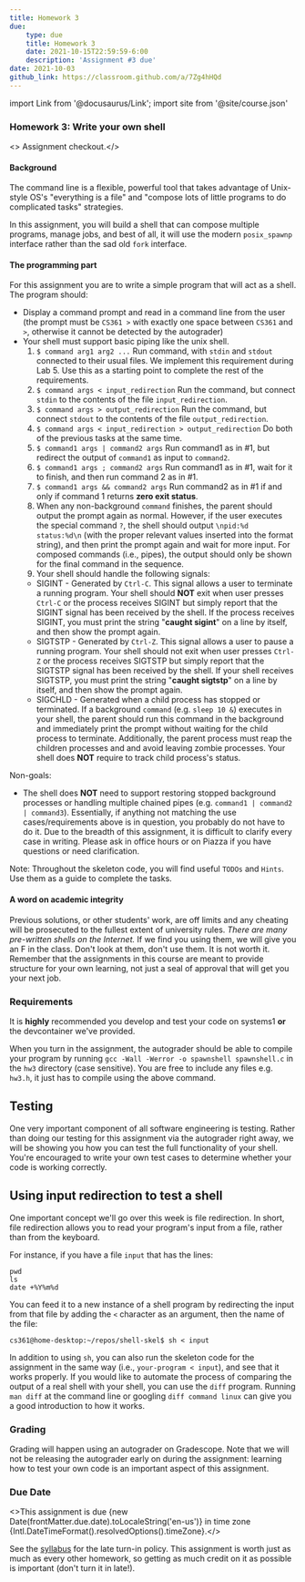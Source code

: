 ```yaml
---
title: Homework 3
due: 
    type: due
    title: Homework 3
    date: 2021-10-15T22:59:59-6:00
    description: 'Assignment #3 due'
date: 2021-10-03
github_link: https://classroom.github.com/a/7Zg4hHQd 
---
```

import Link from '@docusaurus/Link';
import site from '@site/course.json'

### Homework 3: Write your own shell

<> <Link to={frontMatter.github_link}>Assignment checkout</Link>.</>

#### Background

The command line is a flexible, powerful tool that takes advantage of Unix-style OS's "everything is
a file" and "compose lots of little programs to do complicated tasks" strategies.

In this assignment, you will build a shell that can compose multiple programs, manage jobs, and best
of all, it will use the modern `posix_spawnp` interface rather than the sad old `fork` interface.

#### The programming part

For this assignment you are to write a simple program that will act as a shell. The program should:

* Display a command prompt and read in a command line from the user (the prompt must be `CS361 >` with 
exactly one space between `CS361` and `>`, otherwise it cannot be detected by the autograder)
* Your shell must support basic piping like the unix shell. 
  1. `$ command arg1 arg2 ...` Run command, with `stdin` and `stdout` connected to their usual files. 
  We implement this requirement during <Link to="/labs/lab05">Lab 5</Link>. Use this as a starting 
  point to complete the rest of the requirements.
  2. `$ command args < input_redirection` Run the command, but connect `stdin` to the contents of
     the file `input_redirection`.
  2. `$ command args > output_redirection`  Run the command, but connect `stdout` to the contents of
     the file `output_redirection`.
  3. `$ command args < input_redirection > output_redirection`  Do both of the previous tasks at the
     same time.
  2. `$ command1 args | command2 args` Run command1 as in #1, but redirect the output of `command1` as input to `command2`. 
  3. `$ command1 args ; command2 args` Run command1 as in #1, wait for it to finish, and then run command 2 as in #1. 
  3. `$ command1 args && command2 args` Run command2 as in #1 if and only if command 1 returns **zero exit status**.
  4. When any non-background `command` finishes, the parent should output the prompt again as
     normal. However, if the user executes the special command `?`, the shell should output
     `\npid:%d status:%d\n` (with the proper relevant values inserted into the format string), and
     then print the prompt again and wait for more input. For composed commands (i.e., pipes), 
     the output should only be shown for the final command in the sequence.
  4. Your shell should handle the following signals:
   * SIGINT - Generated by `Ctrl-C`. This signal allows a user to terminate a running program. Your
     shell should **NOT** exit when user presses `Ctrl-C` or the process receives SIGINT but simply
     report that the SIGINT signal has been received by the shell. If the process receives SIGINT,
     you must print the string "**caught sigint**" on a line by itself, and then show the prompt again.
   * SIGTSTP - Generated by `Ctrl-Z`. This signal allows a user to pause a running program. Your
     shell should not exit when user presses `Ctrl-Z` or the process receives SIGTSTP but simply
     report that the SIGTSTP signal has been received by the shell. If your shell receives SIGTSTP,
     you must print the string "**caught sigtstp**" on a line by itself, and then show the prompt again.
   * SIGCHLD - Generated when a child process has stopped or terminated. If a background `command` 
     (e.g. `sleep 10 &`) executes in your shell, the parent should run this command in the background
      and immediately print the prompt without waiting for the child process to terminate. Additionally,
      the parent process must reap the children processes and and avoid leaving zombie processes.
      Your shell does **NOT** require to track child process's status. 

Non-goals:
   * The shell does **NOT** need to support restoring stopped background processes or handling multiple
     chained pipes (e.g. `command1 | command2 | command3`). Essentially, if anything not matching
     the use cases/requirements above is in question, you probably do not have to do it. Due to the
     breadth of this assignment, it is difficult to clarify every case in writing. Please ask in
     office hours or on Piazza if you have questions or need clarification.

Note: Throughout the skeleton code, you will find useful `TODOs` and `Hints`. Use them as a guide 
to complete the tasks. 

#### A word on academic integrity

Previous solutions, or other students' work, are off limits and any cheating will be prosecuted to
the fullest extent of university rules. *There are many pre-written shells on the Internet.* If we
find you using them, we will give you an F in the class.  Don't look at them, don't use them. It is
not worth it. Remember that the assignments in this course are meant to provide structure for your
own learning, not just a seal of approval that will get you your next job.

### Requirements

It is **highly** recommended you develop and test your code on systems1 **or** the devcontainer 
we've provided.

When you turn in the assignment, the autograder should be able to compile your program by running
`gcc -Wall -Werror -o spawnshell spawnshell.c` in the `hw3` directory (case sensitive). You are free
to include any files e.g. `hw3.h`, it just has to compile using the above command.


## Testing

One very important component of all software engineering is testing. Rather than doing our testing
for this assignment via the autograder right away, we will be showing you how you can test the full
functionality of your shell. You're encouraged to write your own test cases to determine whether your
code is working correctly.

## Using input redirection to test a shell

One important concept we'll go over this week is file redirection. In short, file redirection allows
you to read your program's input from a file, rather than from the keyboard.

For instance, if you have a file `input` that has the lines:

```
pwd
ls
date +%Y%m%d
```

You can feed it to a new instance of a shell program by redirecting the input from that file by
adding the `<` character as an argument, then the name of the file:

```
cs361@home-desktop:~/repos/shell-skel$ sh < input 
```

In addition to using `sh`, you can also run the skeleton code for the assignment in the same 
way (i.e., `your-program < input`), and see that it works properly. If you would like to automate 
the process of comparing the output of a real shell with your shell, you can use the `diff` program. 
Running `man diff` at the command line or googling `diff command linux` can give you a good 
introduction to how it works.

### Grading

Grading will happen using an autograder on Gradescope. Note that we will not be releasing the
autograder early on during the assignment: learning how to test your own code is an important aspect
of this assignment.

### Due Date


<>This assignment is due {new Date(frontMatter.due.date).toLocaleString('en-us')} in time zone {Intl.DateTimeFormat().resolvedOptions().timeZone}.</>

See the [syllabus](/syllabus) for the late turn-in policy. This assignment is worth just as much as every other homework, so getting as much credit on it as possible is important (don't turn it in late!).

